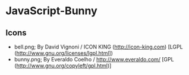 # JavaScript-Bunny
## Icons
* bell.png; By David Vignoni / ICON KING (http://icon-king.com) [LGPL (http://www.gnu.org/licenses/lgpl.html])
* bunny.png; By Everaldo Coelho / http://www.everaldo.com/ [GPL (http://www.gnu.org/copyleft/gpl.html)]

